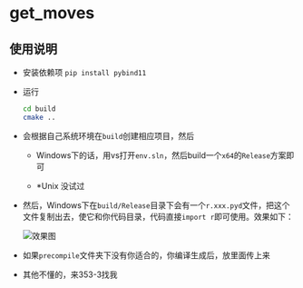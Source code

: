 # get_moves

## 使用说明

- 安装依赖项 `pip install pybind11`

- 运行
    ```bash
    cd build
    cmake ..
    ```

- 会根据自己系统环境在`build`创建相应项目，然后

    - Windows下的话，用vs打开`env.sln`，然后build一个`x64`的`Release`方案即可

    - \*Unix 没试过

- 然后，Windows下在`build/Release`目录下会有一个`r.xxx.pyd`文件，把这个文件复制出去，使它和你代码目录，代码直接`import r`即可使用。效果如下：

    ![效果图]()

- 如果`precompile`文件夹下没有你适合的，你编译生成后，放里面传上来

- 其他不懂的，来353-3找我
